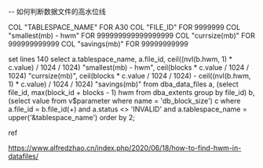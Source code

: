 -- 如何判断数据文件的高水位线

COL "TABLESPACE_NAME"                FOR A30
COL "FILE_ID"                        FOR 9999999
COL "smallest(mb) - hwm"             FOR 999999999999999999
COL "currsize(mb)"                   FOR 999999999999
COL "savings(mb)"                    FOR 99999999999

set lines 140
select 
    a.tablespace_name,
    a.file_id,
    ceil((nvl(b.hwm, 1) * c.value) / 1024 / 1024) "smallest(mb) - hwm",
    ceil(blocks * c.value / 1024 / 1024) "currsize(mb)",
    ceil(blocks * c.value / 1024 / 1024) - ceil((nvl(b.hwm, 1) * c.value) / 1024 / 1024) "savings(mb)"
from dba_data_files a, 
    (select file_id, max(block_id + blocks - 1) hwm from dba_extents group by file_id) b,
    (select value from v$parameter  where name = 'db_block_size') c
where a.file_id = b.file_id(+) 
and a.status <> 'INVALID'
and a.tablespace_name = upper('&tablespace_name')
order by 2;


ref

https://www.alfredzhao.cn/index.php/2020/06/18/how-to-find-hwm-in-datafiles/